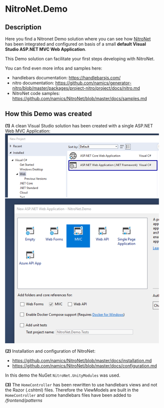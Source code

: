 # NitroNet.Demo

## Description

Here you find a Nitronet Demo solution where you can see how [NitroNet](https://github.com/namics/NitroNet) has been integrated and configured on basis of a small **default Visual Studio ASP.NET MVC Web Application**.

This Demo solution can facilitate your first steps developing with NitroNet.

You can find even more infos and samples here:
- handlebars documentation: https://handlebarsjs.com/
- nitro documentation: https://github.com/namics/generator-nitro/blob/master/packages/project-nitro/project/docs/nitro.md
- NitroNet code samples: https://github.com/namics/NitroNet/blob/master/docs/samples.md

## How this Demo was created

**(1)** A clean Visual Studio solution has been created with a single ASP.NET Web MVC Application:
![VS project type](media/project_type.png)
![VS project details](media/project_details.png)

**(2)** Installation and configuration of NitroNet:
- https://github.com/namics/NitroNet/blob/master/docs/installation.md
- https://github.com/namics/NitroNet/blob/master/docs/configuration.md

In this demo the NuGet `NitroNet.UnityModules` was used.

**(3)**  The `HomeController` has been rewritten to use handlebars views and not the Razor (.cshtml) files.
Therefore the ViewModels are built in the `HomeController` and some handlebars files have been added to */frontend/patterns*


